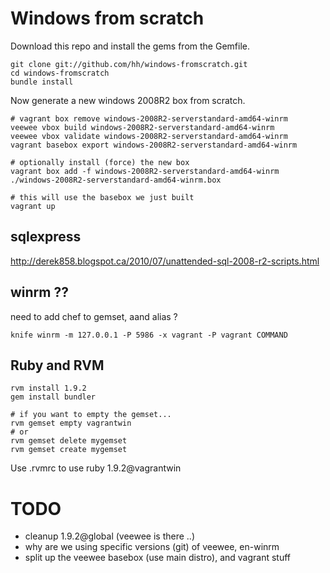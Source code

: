 # Windows from scratch


Download this repo and install the gems from the Gemfile.

    git clone git://github.com/hh/windows-fromscratch.git
    cd windows-fromscratch
    bundle install

Now generate a new windows 2008R2 box from scratch.

    # vagrant box remove windows-2008R2-serverstandard-amd64-winrm
    veewee vbox build windows-2008R2-serverstandard-amd64-winrm
    veewee vbox validate windows-2008R2-serverstandard-amd64-winrm
    vagrant basebox export windows-2008R2-serverstandard-amd64-winrm

    # optionally install (force) the new box
    vagrant box add -f windows-2008R2-serverstandard-amd64-winrm ./windows-2008R2-serverstandard-amd64-winrm.box

    # this will use the basebox we just built
    vagrant up

## sqlexpress

http://derek858.blogspot.ca/2010/07/unattended-sql-2008-r2-scripts.html

## winrm ??
need to add chef to gemset, aand alias ?

    knife winrm -m 127.0.0.1 -P 5986 -x vagrant -P vagrant COMMAND

## Ruby and RVM

    rvm install 1.9.2
    gem install bundler

    # if you want to empty the gemset...
    rvm gemset empty vagrantwin
    # or
    rvm gemset delete mygemset
    rvm gemset create mygemset


Use .rvmrc to use ruby 1.9.2@vagrantwin

# TODO

* cleanup 1.9.2@global (veewee is there ..)
* why are we using specific versions (git) of veewee, en-winrm
* split up the veewee basebox (use main distro), and vagrant stuff
